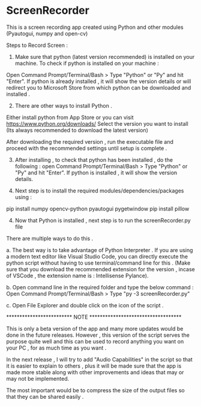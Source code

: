 # ScreenRecorder

This is a screen recording app created using Python and other modules (Pyautogui, numpy and open-cv)

Steps to Record Screen :

1. Make sure that python (latest version recommended) is installed on your machine.
To check if python is installed on your machine :

Open Command Prompt/Terminal/Bash > Type "Python" or "Py" and hit "Enter".
If python is already installed , it will show the version details or will redirect you to Microsoft  Store from which python can be downloaded and installed .

2. There are other ways to install Python .

Either install python from App Store or you can visit https://www.python.org/downloads/
Select the version you want to install (Its always recommended to download the latest version)

After downloading the required version , run the executable file and proceed with the recommended settings until setup is complete .

3. After installing , to check that python has been installed , do the following : 
open Command Prompt/Terminal/Bash > Type "Python" or "Py" and hit "Enter".
If python is  installed , it will show the version details.

4. Next step is to install the required modules/dependencies/packages using :

pip install numpy opencv-python pyautogui pygetwindow
pip install pillow 

4. Now that Python is installed , next step is to run the screenRecorder.py file 


There are multiple ways to do this .

a. The best way is to take advantage of Python Interpreter .
If you are using a modern text editor like Visual Studio Code, you can directly execute the python script without having to use terminal/command line for this . (Make sure that you download the recommended extension for the version , incase of VSCode , the extension name is : Intellisense Pylance).

b. Open command line in the required folder and type the below command :
Open Command Prompt/Terminal/Bash > Type "py -3 screenRecorder.py"

c. Open File Explorer and double click on the icon of the script .


************************* NOTE ***********************************

This is only a beta version of the app and many more updates would be done in the future releases.
However , this version of the script serves the purpose quite well and this can be used to record anything you want on your PC , for as much time as you want .

In the next release , I will try to add "Audio Capabilities" in the script so that it is easier to explain to others , plus it will be made sure that the app is made more stable along with other improvements and ideas that may or may not be implemented.

The most important would be to compress the size of the output files so that they can be shared easily .

